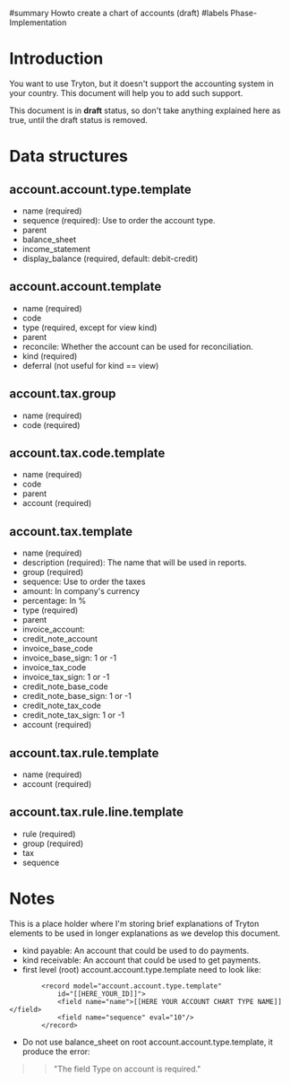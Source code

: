 ﻿#summary Howto create a chart of accounts (draft)
#labels Phase-Implementation

# Introduction #

You want to use Tryton, but it doesn't support the accounting system in your country. This document will help you to add such support.

This document is in **draft** status, so don't take anything explained here as true, until the draft status is removed.

# Data structures #

## account.account.type.template ##

  * name (required)
  * sequence (required): Use to order the account type.
  * parent
  * balance\_sheet
  * income\_statement
  * display\_balance (required, default: debit-credit)

## account.account.template ##

  * name (required)
  * code
  * type (required, except for view kind)
  * parent
  * reconcile: Whether the account can be used for reconciliation.
  * kind (required)
  * deferral (not useful for kind == view)

## account.tax.group ##

  * name (required)
  * code (required)

## account.tax.code.template ##

  * name (required)
  * code
  * parent
  * account (required)

## account.tax.template ##

  * name (required)
  * description (required): The name that will be used in reports.
  * group (required)
  * sequence: Use to order the taxes
  * amount: In company's currency
  * percentage: In %
  * type (required)
  * parent
  * invoice\_account:
  * credit\_note\_account
  * invoice\_base\_code
  * invoice\_base\_sign: 1 or -1
  * invoice\_tax\_code
  * invoice\_tax\_sign: 1 or -1
  * credit\_note\_base\_code
  * credit\_note\_base\_sign: 1 or -1
  * credit\_note\_tax\_code
  * credit\_note\_tax\_sign: 1 or -1
  * account (required)

## account.tax.rule.template ##

  * name (required)
  * account (required)

## account.tax.rule.line.template ##

  * rule (required)
  * group (required)
  * tax
  * sequence

# Notes #

This is a place holder where I'm storing brief explanations of Tryton elements to be used in longer explanations as we develop this document.

  * kind payable: An account that could be used to do payments.
  * kind receivable: An account that could be used to get payments.
  * first level (root) account.account.type.template need to look like:
```
        <record model="account.account.type.template"
            id="[[HERE_YOUR_ID]]">
            <field name="name">[[HERE YOUR ACCOUNT CHART TYPE NAME]]</field>
            <field name="sequence" eval="10"/>
        </record>
```
  * Do not use balance\_sheet on root account.account.type.template, it produce the error:
> > "The field Type on account is required."